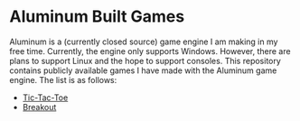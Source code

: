 # Aluminum Built Games
Aluminum is a (currently closed source) game engine I am making in my free time. Currently, the engine only supports Windows. However, there are plans to support Linux and the hope to support consoles. This repository contains publicly available games I have made with the Aluminum game engine. The list is as follows:
- [Tic-Tac-Toe](https://github.com/aryan-sinhala349/aluminum-built-games/releases/tag/tic-tac-toe-v1.0.0)
- [Breakout](https://github.com/aryan-sinhala349/aluminum-built-games/releases/tag/breakout-v1.0.0)
